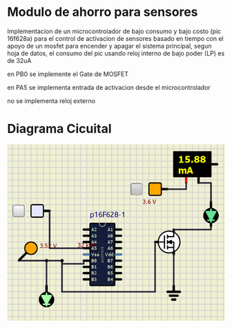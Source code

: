 
# Modulo de ahorro para sensores

Implementacion de un microcontrolador de bajo consumo y bajo costo (pic 16f628a) para el control de activacion de sensores basado en tiempo con el apoyo de un mosfet para encender y apagar el sistema principal, segun hoja de datos, el consumo del pic usando reloj interno de bajo poder (LP) es de 32uA

en PB0 se implemente el Gate de MOSFET

en PA5 se implementa entrada de activacion desde el microcontrolador

no se implementa reloj externo


# Diagrama Cicuital


![Diagrama Circuital](diagrama.png)
